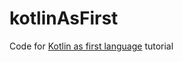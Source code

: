 # kotlinAsFirst

Code for [Kotlin as first language][1] tutorial

 [1]: https://github.com/Kotlin-Polytech/KotlinAsFirst
